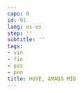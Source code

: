 ```yaml
---
capo: 0
id: 91
lang: es-es
step: ''
subtitle: ''
tags:
- vin
- fin
- pas
- pen
title: HUYE, AMADO MÍO
---
```

